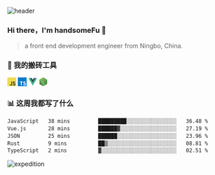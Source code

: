 ![header](https://raw.githubusercontent.com/fzq1998/fzq1998/master/header.png)

### Hi there，I'm handsomeFu 👋

> a front end development engineer from Ningbo, China.

### 🔧 我的搬砖工具
<code><img height="20" src="https://raw.githubusercontent.com/github/explore/80688e429a7d4ef2fca1e82350fe8e3517d3494d/topics/javascript/javascript.png" alt="javascript"></code>
<code><img height="20" src="https://raw.githubusercontent.com/github/explore/80688e429a7d4ef2fca1e82350fe8e3517d3494d/topics/typescript/typescript.png" alt="typescript"></code>
<code><img height="20" src="https://raw.githubusercontent.com/github/explore/80688e429a7d4ef2fca1e82350fe8e3517d3494d/topics/vue/vue.png" alt="vue"></code>
<code><img height="20" src="https://raw.githubusercontent.com/github/explore/80688e429a7d4ef2fca1e82350fe8e3517d3494d/topics/nodejs/nodejs.png" alt="nodejs"></code>



### 📊 这周我都写了什么
<!--START_SECTION:waka-->

```txt
JavaScript   38 mins         █████████░░░░░░░░░░░░░░░░   36.48 %
Vue.js       28 mins         ██████▓░░░░░░░░░░░░░░░░░░   27.19 %
JSON         25 mins         ██████░░░░░░░░░░░░░░░░░░░   23.96 %
Rust         9 mins          ██▒░░░░░░░░░░░░░░░░░░░░░░   08.81 %
TypeScript   2 mins          ▓░░░░░░░░░░░░░░░░░░░░░░░░   02.51 %
```

<!--END_SECTION:waka-->


![expedition](https://raw.githubusercontent.com/fzq1998/fzq1998/master/expedition.gif)

